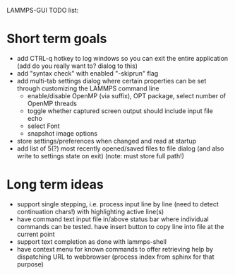 LAMMPS-GUI TODO list:

# Short term goals

- add CTRL-q hotkey to log windows so you can exit the entire application (add do you really want to? dialog to this)
- add "syntax check" with enabled "-skiprun" flag
- add multi-tab settings dialog where certain properties can be set through customizing the LAMMPS command line
   + enable/disable OpenMP (via suffix), OPT package, select number of OpenMP threads
   + toggle whether captured screen output should include input file echo
   + select Font
   + snapshot image options
- store settings/preferences when changed and read at startup
- add list of 5(?) most recently opened/saved files to file dialog (and also write to settings state on exit) (note: must store full path!)

# Long term ideas
- support single stepping, i.e. process input line by line (need to detect continuation chars!) with highlighting active line(s)
- have command text input file in/above status bar where individual commands can be tested. have insert button to copy line into file at the current point
- support text completion as done with lammps-shell
- have context menu for known commands to offer retrieving help by dispatching URL to webbrowser (process index from sphinx for that purpose)
